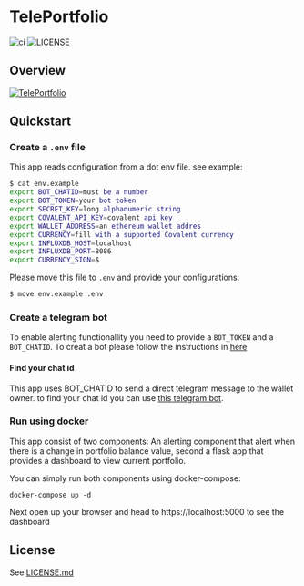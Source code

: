 TelePortfolio
======
![ci](https://github.com/seyedrezafar/tele-portfolio/workflows/ci/badge.svg)
[![LICENSE](https://img.shields.io/github/license/seyedrezafar/tele-portfolio.svg?style=flat-square)](https://github.com/etcd-io/bbolt/blob/master/LICENSE)
## Overview
[![TelePortfolio](../assets/dashboard.png)](https://github.com/seyedrezafar/tele-portfolio)

## Quickstart
### Create a `.env` file
This app reads configuration from a dot env file. see example:
```sh
$ cat env.example
export BOT_CHATID=must be a number
export BOT_TOKEN=your bot token
export SECRET_KEY=long alphanumeric string
export COVALENT_API_KEY=covalent api key
export WALLET_ADDRESS=an ethereum wallet addres
export CURRENCY=fill with a supported Covalent currency
export INFLUXDB_HOST=localhost
export INFLUXDB_PORT=8086
export CURRENCY_SIGN=$
```
Please move this file to `.env` and provide your configurations:
```sh
$ move env.example .env 
```

### Create a telegram bot
To enable alerting functionallity you need to provide a `BOT_TOKEN` and a `BOT_CHATID`.
To creat a bot please follow the instructions in [here](https://core.telegram.org/bots#3-how-do-i-create-a-bot)
#### Find your chat id
This app uses BOT_CHATID to send a direct telegram message to the wallet owner. to find your chat id you can use [this telegram bot](https://t.me/useridgetbot).
### Run using docker
This app consist of two components: An alerting component that alert when there is a change in portfolio balance value, second a flask app that provides a dashboard to view current portfolio.  


You can simply run both components using docker-compose:
```console
docker-compose up -d
```  
Next open up your browser and head to https://localhost:5000 to see the dashboard
## License
See [LICENSE.md](LICENCE.md)
